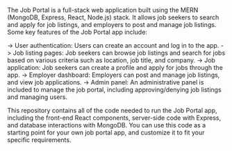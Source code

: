 The Job Portal is a full-stack web application built using the MERN (MongoDB, Express, React, Node.js) stack.
It allows job seekers to search and apply for job listings, and employers to post and manage job listings.
Some key features of the Job Portal app include:

-> User authentication: Users can create an account and log in to the app.
-> Job listing pages: Job seekers can browse job listings and search for jobs based on various criteria such as location, job title, and company.
-> Job application: Job seekers can create a profile and apply for jobs through the app.
-> Employer dashboard: Employers can post and manage job listings, and view job applications.
-> Admin panel: An administrative panel is included to manage the job portal, including approving/denying job listings and managing users.


This repository contains all of the code needed to run the Job Portal app, including the front-end React components, server-side code with Express,
and database interactions with MongoDB. You can use this code as a starting point for your own job portal app, and customize it to fit your specific requirements.
